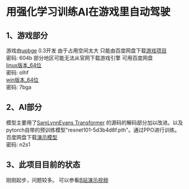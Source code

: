 # 用强化学习训练AI在游戏里自动驾驶
 ## 1、游戏部分
 游戏由[upbge](https://upbge.org/) 0.3开发
 由于占用空间太大 只能由百度网盘下载[游戏项目](https://pan.baidu.com/s/1nlBqByabsOMRaTlPYe6vvQ)  
 密码: 604b
 部分地区可能无法从官网下载游戏引擎
 可用百度网盘  
 [linux版本_64位](https://pan.baidu.com/s/1ioewOha9kzMwhFU_U0r83w)      
密码: olhf  
[win版本_64位](https://pan.baidu.com/s/1YkGwpAjY7pvMa0FWtVAGiA)    
密码: 7bga



##  2、AI部分
模型主要用了[SamLynnEvans Transformer](https://github.com/SamLynnEvans/Transformer) 的源码的解码部分加以改进。以及pytorch自带的预训练模型"resnet101-5d3b4d8f.pth"。通过PPO进行训练。  
百度网盘下载[演示模型](https://pan.baidu.com/s/1QiVwmozsKd1DhEhn6utyzQ)  
密码: n2s1

##  3、此项目目前的状态
刚刚起步，问题较多。
可以参看[B站演示视频](https://www.bilibili.com/video/BV1jh411S7LH)  

